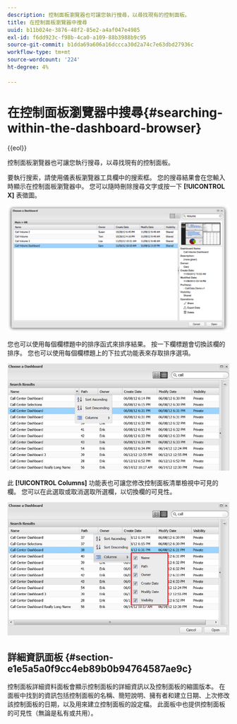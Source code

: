 ```yaml
---
description: 控制面板瀏覽器也可讓您執行搜尋，以尋找現有的控制面板。
title: 在控制面板瀏覽器中搜尋
uuid: b11b024e-3876-48f2-85e2-a4af047e4985
exl-id: f6dd923c-f98b-4ca0-a109-88b3988b9c95
source-git-commit: b1dda69a606a16dccca30d2a74c7e63dbd27936c
workflow-type: tm+mt
source-wordcount: '224'
ht-degree: 4%

---
```


# 在控制面板瀏覽器中搜尋{#searching-within-the-dashboard-browser}

{{eol}}

控制面板瀏覽器也可讓您執行搜尋，以尋找現有的控制面板。

要執行搜索，請使用儀表板瀏覽器工具欄中的搜索框。 您的搜尋結果會在您輸入時顯示在控制面板瀏覽器中。 您可以隨時刪除搜尋文字或按一下 **[!UICONTROL X]** 表徵圖。

![](assets/search.png)

您也可以使用每個欄標題中的排序函式來排序結果。 按一下欄標題會切換該欄的排序。 您也可以使用每個欄標題上的下拉式功能表來存取排序選項。

![](assets/sorting.png)

此 **[!UICONTROL Columns]** 功能表也可讓您修改控制面板清單檢視中可見的欄。 您可以在此選取或取消選取所選欄，以切換欄的可見性。

![](assets/sorting_columns.png)

## 詳細資訊面板 {#section-e1e5a5a0f9cc4eb89b0b94764587ae9c}

控制面板詳細資料面板會顯示控制面板的詳細資訊以及控制面板的縮圖版本。 在面板中找到的資訊包括控制面板的名稱、簡短說明、擁有者和建立日期、上次修改該控制面板的日期，以及用來建立控制面板的設定檔。 此面板中也提供控制面板的可見性（無論是私有或共用）。
